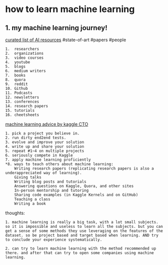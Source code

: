 # how to learn machine learning

## 1. my machine learning journey!



[curated list of AI resources](https://medium.com/machine-learning-in-practice/my-curated-list-of-ai-and-machine-learning-resources-from-around-the-web-9a97823b8524) #state-of-art #papers #people
```
1.  researchers
2.  organizations
3.  video courses
4.  youtube
5.  blogs
6.  medium writers
7.  books
8.  quora
9.  reddit
10. Github
11. Podcasts
12. newsletters
13. conferences
14. research papers
15. tutorials
16. cheetsheets
```


[machine learning advice by kaggle CTO](http://blog.kaggle.com/2017/04/17/the-best-sources-to-study-machine-learning-and-ai-with-ben-hamner-kaggle-cto/)
```
1. pick a project you believe in.
2. run dirty end2end tests.
3. evolve and improve your solution
4. write up and share your solution
5. repeat #1~4 on multiple projects
6. seriously compete in Kaggle
7. apply machine learning proficiently
*8. ways to teach others about machine learning:
    Writing research papers (replicating research papers is also a underappreciated way of learning).
    Giving talks
    Writing blog posts and tutorials
    Answering questions on Kaggle, Quora, and other sites
    In-person mentorship and tutoring
    Sharing code examples (in Kaggle Kernels and on GitHub)
    Teaching a class
    Writing a book
```
thoughts:
    
    1. machine learning is really a big task, with a lot small subjects. so it is impossible and useless to learn all the subjects. but you can get a sense of some methods they use leveraging on the features of the dataset. so be project based and target based when learning. AND try to conclude your experience systematically.
    
    2. can try to learn machine learning with the method recommended up there. and after that can try to open some companies using machine learning.


